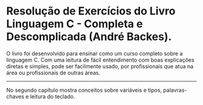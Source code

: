 # Resolução de Exercícios do Livro Linguagem C - Completa e Descomplicada (André Backes).

O livro foi desenvolvido para ensinar como um curso completo sobre a linguagem C.
Com uma leitura de fácil entendimento com boas explicações diretas e simples, pode ser facilmente usado, por profissionais que atua na área ou profissionais de outras áreas.

---
No segundo capítulo mostra conceitos sobre variáveis e tipos, palavras-chaves e leitura do teclado.